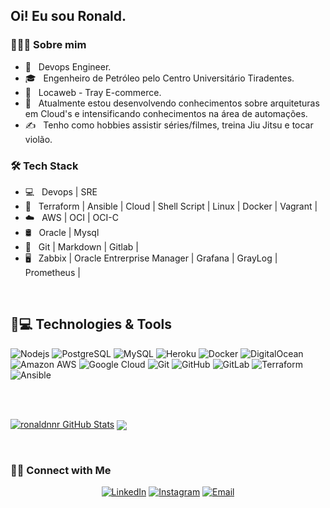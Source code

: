 <h2> Oi! Eu sou Ronald.</h2>

<h3> 👨🏻‍💻 Sobre mim </h3>

- 🤔 &nbsp; Devops Engineer.
- 🎓 &nbsp; Engenheiro de Petróleo pelo Centro Universitário Tiradentes.
- 💼 &nbsp; Locaweb - Tray E-commerce.
- 🌱 &nbsp; Atualmente estou desenvolvendo conhecimentos sobre arquiteturas em Cloud's e intensificando conhecimentos na área de automações.
- ✍️ &nbsp; Tenho como hobbies assistir séries/filmes, treina Jiu Jitsu e tocar violão.

<h3>🛠 Tech Stack</h3>

- 💻 &nbsp; Devops | SRE
- 🤖 &nbsp; Terraform | Ansible | Cloud | Shell Script | Linux | Docker | Vagrant |
- ☁️ &nbsp; AWS | OCI | OCI-C
- 🛢 &nbsp; Oracle | Mysql
- 🔧 &nbsp; Git | Markdown | Gitlab |
- 🖥 &nbsp; Zabbix | Oracle Entrerprise Manager | Grafana | GrayLog | Prometheus |

<br/>




## 🚀💻 Technologies & Tools

![Nodejs](https://img.shields.io/badge/-Nodejs-black?style=flat-square&logo=Node.js)
![PostgreSQL](https://img.shields.io/badge/-PostgreSQL-336791?style=flat-square&logo=postgresql)
![MySQL](https://img.shields.io/badge/-MySQL-black?style=flat-square&logo=mysql)
![Heroku](https://img.shields.io/badge/-Heroku-430098?style=flat-square&logo=heroku)
![Docker](https://img.shields.io/badge/-Docker-black?style=flat-square&logo=docker)
![DigitalOcean](https://img.shields.io/badge/-Digital%20Ocean-darkblue?style=flat-square&logo=digitalocean)
![Amazon AWS](https://img.shields.io/badge/Amazon%20AWS-232F3E?style=flat-square&logo=amazon-aws)
![Google Cloud](https://img.shields.io/badge/Google%20Cloud-black?style=flat-square&logo=google-cloud)
![Git](https://img.shields.io/badge/-Git-black?style=flat-square&logo=git)
![GitHub](https://img.shields.io/badge/-GitHub-181717?style=flat-square&logo=github)
![GitLab](https://img.shields.io/badge/-GitLab-FCA121?style=flat-square&logo=gitlab)
![Terraform](https://img.shields.io/badge/-Terraform-darkblue?style=flat-square&logo=terraform)
![Ansible](https://img.shields.io/badge/-Ansible-darkblue?style=flat-square&logo=ansible)


<br/>
<br/>



[![ronaldnnr GitHub Stats](https://github-readme-stats.vercel.app/api?username=ronaldnnr&show_icons=true)](https://github.com/ronaldnnr)
<a href="https://github.com/ronaldnnr">
  <img align="center" src="https://github-readme-stats.vercel.app/api/top-langs/?username=ronaldnnr&theme=light&hide_langs_below=1" />
</a>

<br/>

<h3> 🤝🏻 Connect with Me </h3>

<p align="center">
<a href="https://www.linkedin.com/in/ronald-silva-dev/"><img alt="LinkedIn" src="https://img.shields.io/badge/LinkedIn-Ronald%20de%20Silva%20-blue?style=flat-square&logo=linkedin"></a>
<a href="https://www.instagram.com/ronaldsi1/"><img alt="Instagram" src="https://img.shields.io/badge/Instagram-Ronald Silva-blue?style=flat-square&logo=instagram"></a>
<a href="mailto:ronaldnnr@gmail.com"><img alt="Email" src="https://img.shields.io/badge/Email-ronaldnnr@gmail.com-blue?style=flat-square&logo=microsoft"></a>
</p>

